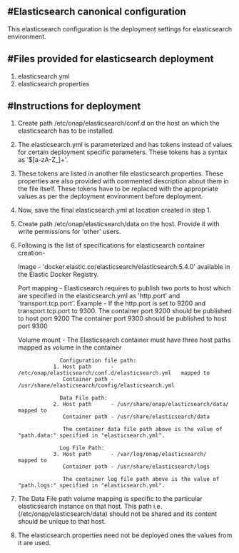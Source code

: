 #Elasticsearch canonical configuration
--------------------------------------
This elasticsearch configuration is the deployment settings for elasticsearch environment.


#Files provided for elasticsearch deployment
--------------------------------------------
1. elasticsearch.yml
2. elasticsearch.properties

#Instructions for deployment
----------------------------
1. Create path /etc/onap/elasticsearch/conf.d on the host on which the elasticsearch has to be installed.
2. The elasticsearch.yml is parameterized and has tokens instead of values for certain deployment specific parameters. These tokens has a syntax as '$[a-zA-Z_]+'. 
3. These tokens are listed in another file elasticsearch.properties. These properties are also provided with commented description about them in the file itself. These tokens have to be replaced with the appropriate values as per the deployment environment before deployment.
4. Now, save the final elasticsearch.yml at location created in step 1.
5. Create path /etc/onap/elasticsearch/data on the host. Provide it with write permissions for 'other' users.
6. Following is the list of specifications for elasticsearch container creation-

   Image        - 'docker.elastic.co/elasticsearch/elasticsearch:5.4.0' available in the Elastic Docker Registry.

   Port mapping -  Elasticsearch requires to publish two ports to host which are specified in the elasticsearch.yml as 'http.port' and 'transport.tcp.port'.
                   Example - If the http.port is set to 9200 and transport.tcp.port to 9300.
                     The container port 9200 should be published to host port 9200
                     The container port 9300 should be published to host port 9300

   Volume mount - The Elasticsearch container must have three host paths mapped as volume in the container
   
					Configuration file path:
                  1. Host path      - /etc/onap/elasticsearch/conf.d/elasticsearch.yml   mapped to
                     Container path - /usr/share/elasticsearch/config/elasticsearch.yml

					Data File path:
                  2. Host path      - /usr/share/onap/elasticsearch/data/ 		mapped to
                     Container path - /usr/share/elasticsearch/data
					
					 The container data file path above is the value of "path.data:" specified in "elasticsearch.yml".
					 
					Log File Path:
				  3. Host path      - /var/log/onap/elasticsearch/		mapped to
                     Container path - /usr/share/elasticsearch/logs
					
					 The container log file path above is the value of "path.logs:" specified in "elasticsearch.yml".
					 
7. The Data File path volume mapping is specific to the particular elasticsearch instance on that host. This path i.e.(/etc/onap/elasticsearch/data) should not be shared and its content should be unique to that host.
8. The elasticsearch.properties need not be deployed ones the values from it are used.